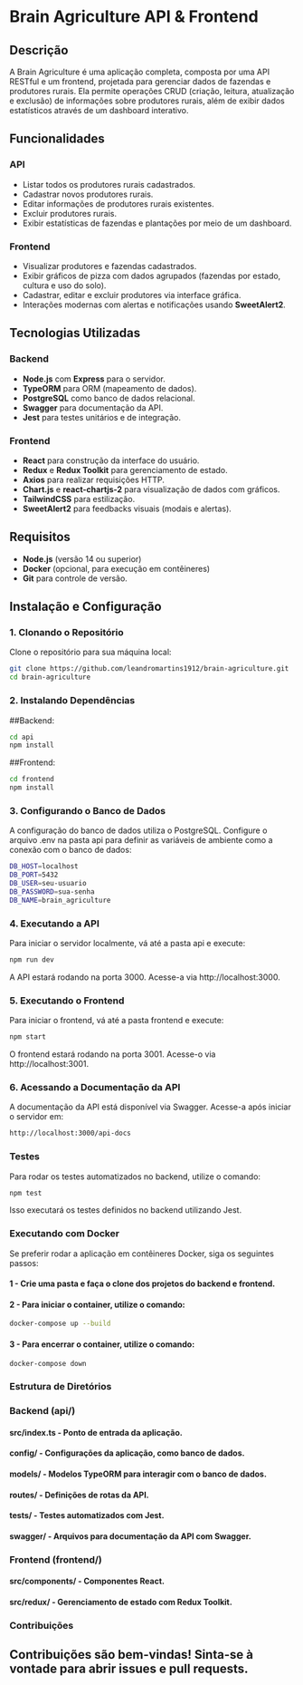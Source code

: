 # Brain Agriculture API & Frontend

## Descrição
A Brain Agriculture é uma aplicação completa, composta por uma API RESTful e um frontend, projetada para gerenciar dados de fazendas e produtores rurais. Ela permite operações CRUD (criação, leitura, atualização e exclusão) de informações sobre produtores rurais, além de exibir dados estatísticos através de um dashboard interativo.

## Funcionalidades

### API
- Listar todos os produtores rurais cadastrados.
- Cadastrar novos produtores rurais.
- Editar informações de produtores rurais existentes.
- Excluir produtores rurais.
- Exibir estatísticas de fazendas e plantações por meio de um dashboard.

### Frontend
- Visualizar produtores e fazendas cadastrados.
- Exibir gráficos de pizza com dados agrupados (fazendas por estado, cultura e uso do solo).
- Cadastrar, editar e excluir produtores via interface gráfica.
- Interações modernas com alertas e notificações usando **SweetAlert2**.

## Tecnologias Utilizadas

### Backend
- **Node.js** com **Express** para o servidor.
- **TypeORM** para ORM (mapeamento de dados).
- **PostgreSQL** como banco de dados relacional.
- **Swagger** para documentação da API.
- **Jest** para testes unitários e de integração.

### Frontend
- **React** para construção da interface do usuário.
- **Redux** e **Redux Toolkit** para gerenciamento de estado.
- **Axios** para realizar requisições HTTP.
- **Chart.js** e **react-chartjs-2** para visualização de dados com gráficos.
- **TailwindCSS** para estilização.
- **SweetAlert2** para feedbacks visuais (modais e alertas).

## Requisitos
- **Node.js** (versão 14 ou superior)
- **Docker** (opcional, para execução em contêineres)
- **Git** para controle de versão.

## Instalação e Configuração

### 1. Clonando o Repositório
Clone o repositório para sua máquina local:

```bash
git clone https://github.com/leandromartins1912/brain-agriculture.git
cd brain-agriculture
```

### 2. Instalando Dependências

##Backend:

```bash
cd api
npm install
```

##Frontend:

```bash
cd frontend
npm install
```

### 3. Configurando o Banco de Dados
A configuração do banco de dados utiliza o PostgreSQL. Configure o arquivo .env na pasta api para definir as variáveis de ambiente como a conexão com o banco de dados:

```bash
DB_HOST=localhost
DB_PORT=5432
DB_USER=seu-usuario
DB_PASSWORD=sua-senha
DB_NAME=brain_agriculture
```

### 4. Executando a API
Para iniciar o servidor localmente, vá até a pasta api e execute:

```bash
npm run dev
```

A API estará rodando na porta 3000. Acesse-a via http://localhost:3000.

### 5. Executando o Frontend
Para iniciar o frontend, vá até a pasta frontend e execute:

```bash
npm start
```

O frontend estará rodando na porta 3001. Acesse-o via http://localhost:3001.

### 6. Acessando a Documentação da API
A documentação da API está disponível via Swagger. Acesse-a após iniciar o servidor em:

```bash
http://localhost:3000/api-docs
```

### Testes
Para rodar os testes automatizados no backend, utilize o comando:

```bash
npm test
```

Isso executará os testes definidos no backend utilizando Jest.

### Executando com Docker
Se preferir rodar a aplicação em contêineres Docker, siga os seguintes passos:

#### 1 - Crie uma pasta e faça o clone dos projetos do backend e frontend.
#### 2 - Para iniciar o container, utilize o comando:

```bash
docker-compose up --build
```

#### 3 - Para encerrar o container, utilize o comando: 

```bash
docker-compose down
```

### Estrutura de Diretórios

### Backend (api/)
#### src/index.ts - Ponto de entrada da aplicação.
#### config/ - Configurações da aplicação, como banco de dados.
#### models/ - Modelos TypeORM para interagir com o banco de dados.
#### routes/ - Definições de rotas da API.
#### tests/ - Testes automatizados com Jest.
#### swagger/ - Arquivos para documentação da API com Swagger.

### Frontend (frontend/)
#### src/components/ - Componentes React.
#### src/redux/ - Gerenciamento de estado com Redux Toolkit.

### Contribuições
## Contribuições são bem-vindas! Sinta-se à vontade para abrir issues e pull requests.
